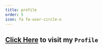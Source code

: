 ```yaml
---
title: profile
order: 5
icon: fa fa-user-circle-o
---
```


## [Click Here](https://pulkittalwar2611.github.io/profile) to visit my `Profile`
